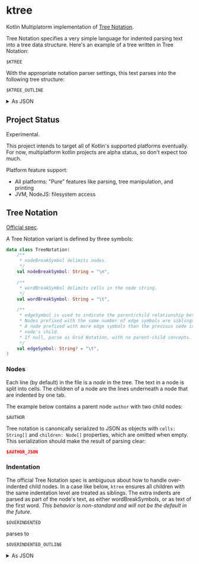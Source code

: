 # ktree

Kotlin Multiplatorm implementation of [Tree Notation](https://treenotation.org/).

Tree Notation specifies a very simple language for indented parsing text into a
tree data structure. Here's an example of a tree written in Tree Notation:

```
$KTREE
```

With the appropriate notation parser settings, this text parses into the
following tree structure:

```
$KTREE_OUTLINE
```

<details>
  <summary>As JSON</summary>

```json
$KTREE_JSON
```

</details>

## Project Status

Experimental.

This project intends to target all of Kotlin's supported platforms eventually.
For now, multiplatform kotlin projects are alpha status, so don't expect too much.

Platform feature support:

- All platforms: "Pure" features like parsing, tree manipulation, and printing
- JVM, NodeJS: filesystem access

## Tree Notation

[Official spec](https://github.com/treenotation/faq.treenotation.org/blob/master/spec.txt).

A Tree Notation variant is defined by three symbols:

```kotlin
data class TreeNotation(
    /**
     * nodeBreakSymbol delimits nodes.
     */
    val nodeBreakSymbol: String = "\n",

    /**
     * wordBreakSymbol delimits cells in the node string.
     */
    val wordBreakSymbol: String = "\t",

    /**
     * edgeSymbol is used to indicate the parent/child relationship between nodes.
     * Nodes prefixed with the same number of edge symbols are siblings.
     * A node prefixed with more edge symbols than the previous node is the previous
     * node's child.
     * If null, parse as Grid Notation, with no parent-child concepts.
     */
    val edgeSymbol: String? = "\t",
)
```

### Nodes

Each line (by default) in the file is a *node* in the tree.
The text in a node is split into cells. The children of a node are the lines underneath a node that
are indented by one tab.

The example below contains a parent node `author` with two child nodes:

```
$AUTHOR
```

Tree notation is canonically serialized to JSON as objects with `cells: String[]`
and `children: Node[]` properties, which are omitted when empty. This serialization should
make the result of parsing clear:

```json
$AUTHOR_JSON
```

### Indentation

The official Tree Notation spec is ambiguous about how to handle over-indented
child nodes. In a case like below, `ktree` ensures all children with the same
indentation level are treated as siblings. The extra indents are parsed as
part of the node's text, as either wordBreakSymbols, or as text of the first
word. *This behavior is non-standard and will not be the default in the future*.

```
$OVERINDENTED
```

parses to

```
$OVERINDENTED_OUTLINE
```

<details>
  <summary>As JSON</summary>

```json
$OVERINDENTED_JSON
```

</details>

